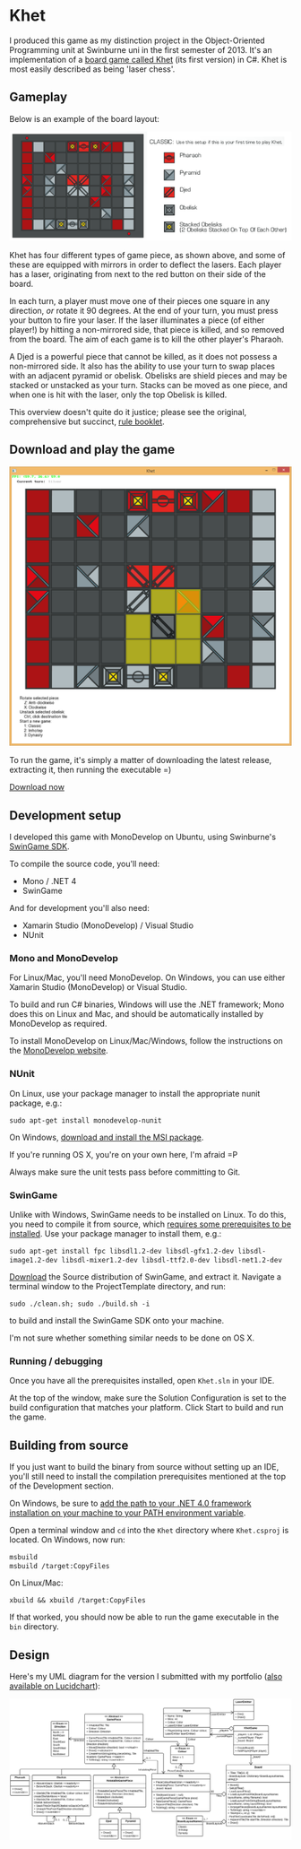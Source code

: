 # Khet

I produced this game as my distinction project in the Object-Oriented Programming unit at Swinburne uni in the first semester of 2013. It's an implementation of a [board game called Khet](http://www.khet.com/) (its first version) in C#. Khet is most easily described as being 'laser chess'.

## Gameplay

Below is an example of the board layout:

![Khet board example](Khet-board-example.png)

Khet has four different types of game piece, as shown above, and some of these are equipped with mirrors in order to deflect the lasers. Each player has a laser, originating from next to the red button on their side of the board.

In each turn, a player must move one of their pieces one square in any direction, *or* rotate it 90 degrees. At the end of your turn, you must press your button to fire your laser. If the laser illuminates a piece (of either player!) by hitting a non-mirrored side, that piece is killed, and so removed from the board. The aim of each game is to kill the other player's Pharaoh.

A Djed is a powerful piece that cannot be killed, as it does not possess a non-mirrored side. It also has the ability to use your turn to swap places with an adjacent pyramid or obelisk.
Obelisks are shield pieces and may be stacked or unstacked as your turn. Stacks can be moved as one piece, and when one is hit with the laser, only the top Obelisk is killed.

This overview doesn't quite do it justice; please see the original, comprehensive but succinct, [rule booklet](Khet_Rules_final.pdf).

## Download and play the game

![Game screenshot](khet-screenshot.png)

To run the game, it's simply a matter of downloading the latest release, extracting it, then running the executable =)

[Download now](https://github.com/ZimbiX/Khet/releases/latest)

## Development setup

I developed this game with MonoDevelop on Ubuntu, using Swinburne's [SwinGame SDK](http://www.swingame.com/).

To compile the source code, you'll need:

- Mono / .NET 4
- SwinGame

And for development you'll also need:

- Xamarin Studio (MonoDevelop) / Visual Studio
- NUnit

### Mono and MonoDevelop

For Linux/Mac, you'll need MonoDevelop. On Windows, you can use either Xamarin Studio (MonoDevelop) or Visual Studio.

To build and run C# binaries, Windows will use the .NET framework; Mono does this on Linux and Mac, and should be automatically installed by MonoDevelop as required.

To install MonoDevelop on Linux/Mac/Windows, follow the instructions on the [MonoDevelop website](http://www.monodevelop.com/download/).

### NUnit

On Linux, use your package manager to install the appropriate nunit package, e.g.:

	sudo apt-get install monodevelop-nunit

On Windows, [download and install the MSI package](http://www.nunit.org/index.php?p=download).

If you're running OS X, you're on your own here, I'm afraid =P

Always make sure the unit tests pass before committing to Git.

### SwinGame

Unlike with Windows, SwinGame needs to be installed on Linux. To do this, you need to compile it from source, which [requires some prerequisites to be installed](http://www.swingame.com/wiki/index.php?title=SwinGame_3_Beta#Notes_for_Linux). Use your package manager to install them, e.g.:

	sudo apt-get install fpc libsdl1.2-dev libsdl-gfx1.2-dev libsdl-image1.2-dev libsdl-mixer1.2-dev libsdl-ttf2.0-dev libsdl-net1.2-dev

[Download](http://www.swingame.com/index.php/downloads.html) the Source distribution of SwinGame, and extract it. Navigate a terminal window to the ProjectTemplate directory, and run:

	sudo ./clean.sh; sudo ./build.sh -i

to build and install the SwinGame SDK onto your machine.

I'm not sure whether something similar needs to be done on OS X.

### Running / debugging

Once you have all the prerequisites installed, open `Khet.sln` in your IDE.

At the top of the window, make sure the Solution Configuration is set to the build configuration that matches your platform. Click Start to build and run the game.

## Building from source

If you just want to build the binary from source without setting up an IDE, you'll still need to install the compilation prerequisites mentioned at the top of the Development section.

On Windows, be sure to [add the path to your .NET 4.0 framework installation on your machine to your PATH environment variable](http://stackoverflow.com/a/12608705/1239774).

Open a terminal window and `cd` into the `Khet` directory where `Khet.csproj` is located. On Windows, now run:

    msbuild
    msbuild /target:CopyFiles

On Linux/Mac:

    xbuild && xbuild /target:CopyFiles

If that worked, you should now be able to run the game executable in the `bin` directory.

## Design

Here's my UML diagram for the version I submitted with my portfolio ([also available on Lucidchart](https://www.lucidchart.com/documents/view/41d1-0a0c-516f55df-9abd-01730a0041d5)):

![Khet UML diagram](https://raw.githubusercontent.com/ZimbiX/Khet/master/Khet-UML-Diagram-v1.1.png)